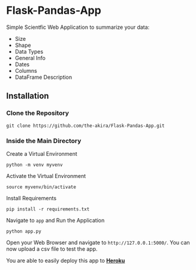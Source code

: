 # Flask-Pandas-App

Simple Scientfic Web Application to summarize your data: 

- Size
- Shape
- Data Types
- General Info
- Dates
- Columns
- DataFrame Description

## Installation

### Clone the Repository

```
git clone https://github.com/the-akira/Flask-Pandas-App.git
```

### Inside the Main Directory

Create a Virtual Environment

```
python -m venv myvenv
```

Activate the Virtual Environment

```
source myvenv/bin/activate
```

Install Requirements

```
pip install -r requirements.txt
```

Navigate to `app` and Run the Application

```
python app.py
```

Open your Web Browser and navigate to `http://127.0.0.1:5000/`. You can now upload a csv file to test the app.

You are able to easily deploy this app to **[Heroku](https://www.heroku.com)**
